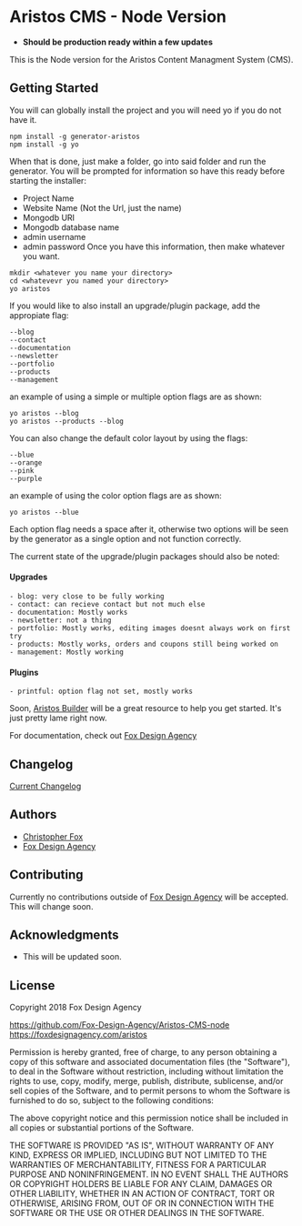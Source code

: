 # Aristos CMS - Node Version
- **Should be production ready within a few updates**

This is the Node version for the Aristos Content Managment System (CMS).

## Getting Started

You will can globally install the project and you will need yo if you do not have it.
```
npm install -g generator-aristos
npm install -g yo
```

When that is done, just make a folder, go into said folder and run the generator.
You will be prompted for information so have this ready before starting the installer:
- Project Name
- Website Name (Not the Url, just the name)
- Mongodb URI 
- Mongodb database name
- admin username
- admin password
Once you have this information, then make whatever you want.

```
mkdir <whatever you name your directory>
cd <whatevevr you named your directory>
yo aristos
```

If you would like to also install an upgrade/plugin package, add the appropiate flag:
```
--blog
--contact
--documentation
--newsletter
--portfolio
--products
--management
```

an example of using a simple or multiple option flags are as shown:
```
yo aristos --blog
yo aristos --products --blog
```

You can also change the default color layout by using the flags:
```
--blue
--orange
--pink
--purple
```
an example of using the color option flags are as shown:
```
yo aristos --blue
```
Each option flag needs a space after it, otherwise two options will be seen by the generator as a single option and not function correctly.

The current state of the upgrade/plugin packages should also be noted:
#### Upgrades
    - blog: very close to be fully working
    - contact: can recieve contact but not much else
    - documentation: Mostly works
    - newsletter: not a thing
    - portfolio: Mostly works, editing images doesnt always work on first try
    - products: Mostly works, orders and coupons still being worked on
    - management: Mostly working
#### Plugins
    - printful: option flag not set, mostly works

Soon, [Aristos Builder](https://aristosbuilder.com/) will be a great resource to help you get started. It's just pretty lame right now.

For documentation, check out [Fox Design Agency](https://foxdesignagency.com/aristos/documentation)


## Changelog

[Current Changelog](https://foxdesignagency.com/aristos/changelog)

## Authors

* [Christopher Fox](https://foxchrisrealthe.com/)
* [Fox Design Agency](https://foxdesignagency.com)

## Contributing

Currently no contributions outside of [Fox Design Agency](https://foxdesignagency.com) will be accepted. This will change soon.

## Acknowledgments

* This will be updated soon.

## License

Copyright 2018 Fox Design Agency

https://github.com/Fox-Design-Agency/Aristos-CMS-node
https://foxdesignagency.com/aristos

Permission is hereby granted, free of charge, to any person obtaining a copy of this software and associated documentation files (the "Software"), to deal in the Software without restriction, including without limitation the rights to use, copy, modify, merge, publish, distribute, sublicense, and/or sell copies of the Software, and to permit persons to whom the Software is furnished to do so, subject to the following conditions:

The above copyright notice and this permission notice shall be included in all copies or substantial portions of the Software.

THE SOFTWARE IS PROVIDED "AS IS", WITHOUT WARRANTY OF ANY KIND, EXPRESS OR IMPLIED, INCLUDING BUT NOT LIMITED TO THE WARRANTIES OF MERCHANTABILITY, FITNESS FOR A PARTICULAR PURPOSE AND NONINFRINGEMENT. IN NO EVENT SHALL THE AUTHORS OR COPYRIGHT HOLDERS BE LIABLE FOR ANY CLAIM, DAMAGES OR OTHER LIABILITY, WHETHER IN AN ACTION OF CONTRACT, TORT OR OTHERWISE, ARISING FROM, OUT OF OR IN CONNECTION WITH THE SOFTWARE OR THE USE OR OTHER DEALINGS IN THE SOFTWARE.
